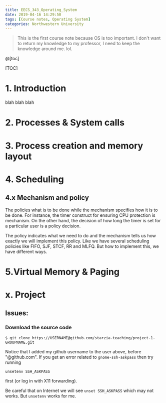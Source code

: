 ```yaml
---
title: EECS_343_Operating_System
date: 2019-04-16 14:29:50
tags: [Course notes, Operating System]
categories: Northwestern University
---
```


> This is the first course note because OS is too important. I don't want to return my knowledge to my professor, I need to keep the knowledge around me. lol.

<!--more-->

@[toc]

[TOC]



# 1. Introduction

blah blah blah

# 2. Processes & System calls

# 3. Process creation and memory layout

# 4. Scheduling

## 4.x Mechanism and policy

The policies what is to be done while the mechanism specifies how it is to be done. For instance, the timer construct for ensuring CPU protection is mechanism. On the other hand, the decision of how long the timer is set for a particular user is a policy decision.

The policy indicates what we need to do and the mechanism tells us how exactly we will implement this policy. Like we have several scheduling policies like FIFO, SJF, STCF, RR and MLFQ. But how to implement this, we have different ways.

# 5.Virtual Memory & Paging



# x. Project

## Issues:

### Download the source code

```
$ git clone https://USERNAME@github.com/starzia-teaching/project-1-GROUPNAME.git 
```

Notice that I added my github username to the user above, before "@github.com".  If you get an error related to `gnome-ssh-askpass` then try running 

```unsetenv SSH_ASKPASS``` 

first (or log in with X11 forwarding).

Be careful that on Internet we will see `unset SSH_ASKPASS` which may not works. But `unsetenv` works for me.


